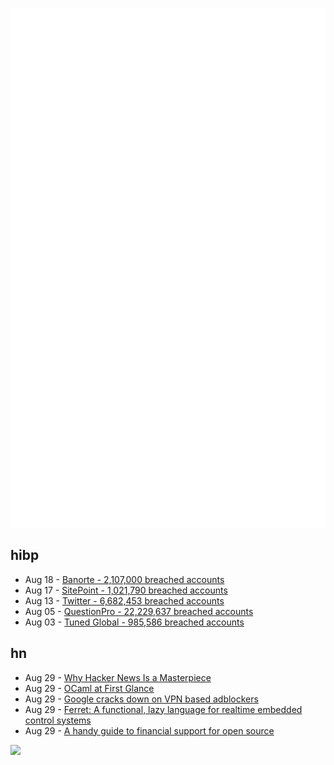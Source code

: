 ![Metrics](https://raw.githubusercontent.com/phixion/phixion/master/metrics.svg)

## hibp

<!--
for https://github.com/phixion/phixion/blob/main/.github/workflows/feeds.yml
-->
<!--START_SECTION:haveibeenpwnd-->
- Aug 18 - [Banorte - 2,107,000 breached accounts](https://haveibeenpwned.com/PwnedWebsites#Banorte)
- Aug 17 - [SitePoint - 1,021,790 breached accounts](https://haveibeenpwned.com/PwnedWebsites#SitePoint)
- Aug 13 - [Twitter - 6,682,453 breached accounts](https://haveibeenpwned.com/PwnedWebsites#Twitter)
- Aug 05 - [QuestionPro - 22,229,637 breached accounts](https://haveibeenpwned.com/PwnedWebsites#QuestionPro)
- Aug 03 - [Tuned Global - 985,586 breached accounts](https://haveibeenpwned.com/PwnedWebsites#TunedGlobal)
<!--END_SECTION:haveibeenpwnd-->

## hn

<!--
for https://github.com/phixion/phixion/blob/main/.github/workflows/feeds.yml
-->
<!--START_SECTION:hn-->
- Aug 29 - [Why Hacker News Is a Masterpiece](https://thesumup.substack.com/p/hacker-news-is-a-masterpiece)
- Aug 29 - [OCaml at First Glance](https://batsov.com/articles/2022/08/29/ocaml-at-first-glance/)
- Aug 29 - [Google cracks down on VPN based adblockers](https://community.blokada.org/t/google-cracks-down-on-vpn-based-adblockers/26110)
- Aug 29 - [Ferret: A functional, lazy language for realtime embedded control systems](https://ferret-lang.org/)
- Aug 29 - [A handy guide to financial support for open source](https://github.com/nayafia/lemonade-stand)
<!--END_SECTION:hn-->

<!--
for https://yhype.me
-->
![](https://hit.yhype.me/github/profile?user_id=13013670)
